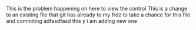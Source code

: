 This is the problem happening on here to view the control
This is a change to an existing file that git has already
to my frdz to take a chance for this file and commiting
adfasdfasd
this y  i am adding new one 

